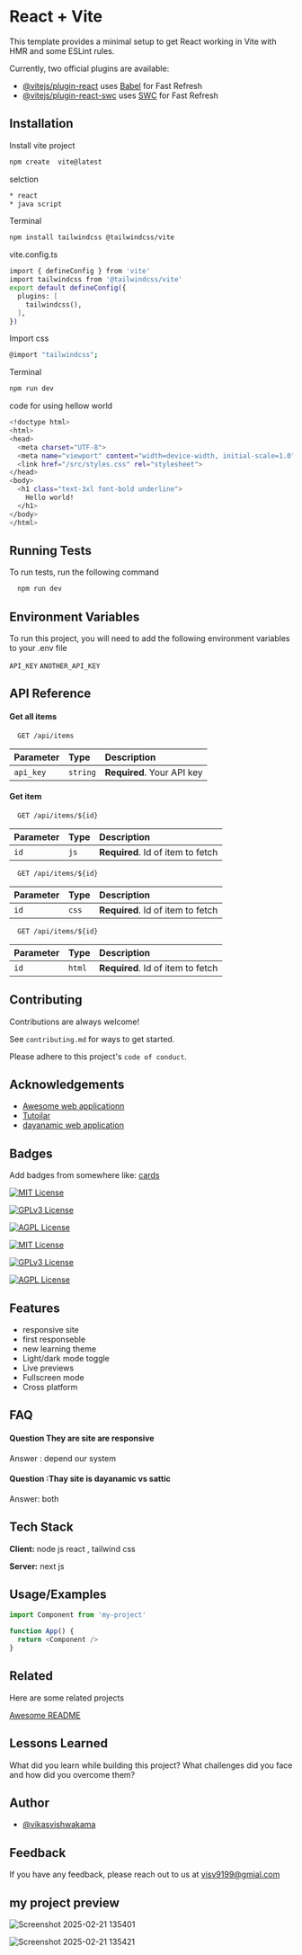 # React + Vite

This template provides a minimal setup to get React working in Vite with HMR and some ESLint rules.

Currently, two official plugins are available:

- [@vitejs/plugin-react](https://github.com/vitejs/vite-plugin-react/blob/main/packages/plugin-react/README.md) uses [Babel](https://babeljs.io/) for Fast Refresh
- [@vitejs/plugin-react-swc](https://github.com/vitejs/vite-plugin-react-swc) uses [SWC](https://swc.rs/) for Fast Refresh


## Installation

Install vite project  
```bash
npm create  vite@latest
```
selction
```bash
* react 
* java script
```
Terminal
```bash
npm install tailwindcss @tailwindcss/vite
```
vite.config.ts
```bash
import { defineConfig } from 'vite'
import tailwindcss from '@tailwindcss/vite'
export default defineConfig({
  plugins: [
    tailwindcss(),
  ],
})
```
Import css 
```bash 
@import "tailwindcss";
```
Terminal
```bash
npm run dev
```
code for using hellow world
```bash 
<!doctype html>
<html>
<head>
  <meta charset="UTF-8">
  <meta name="viewport" content="width=device-width, initial-scale=1.0">
  <link href="/src/styles.css" rel="stylesheet">
</head>
<body>
  <h1 class="text-3xl font-bold underline">
    Hello world!
  </h1>
</body>
</html>
```

## Running Tests

To run tests, run the following command

```bash
  npm run dev
```


## Environment Variables

To run this project, you will need to add the following environment variables to your .env file

`API_KEY`
`ANOTHER_API_KEY`


## API Reference

#### Get all items

```http
  GET /api/items
```

| Parameter | Type     | Description                |
| :-------- | :------- | :------------------------- |
| `api_key` | `string` | **Required**. Your API key |

#### Get item

```http
  GET /api/items/${id}
```

| Parameter | Type     | Description                       |
| :-------- | :------- | :-------------------------------- |
| `id`      | `js ` | **Required**. Id of item to fetch |


```http
  GET /api/items/${id}
```

| Parameter | Type     | Description                       |
| :-------- | :------- | :-------------------------------- |
| `id`      | `css` | **Required**. Id of item to fetch |


```http
  GET /api/items/${id}
```

| Parameter | Type     | Description                       |
| :-------- | :------- | :-------------------------------- |
| `id`      | `html` | **Required**. Id of item to fetch |



## Contributing

Contributions are always welcome!

See `contributing.md` for ways to get started.

Please adhere to this project's `code of conduct`.


## Acknowledgements

 - [Awesome web applicationn](https://awesomeopensource.com/project/elangosundar/awesome-README-templates)
 - [Tutoilar](https://github.com/matiassingers/awesome-readme)
 - [dayanamic web application ](https://bulldogjob.com/news/449-how-to-write-a-good-readme-for-your-github-project)


## Badges

Add badges from somewhere like: [cards](https://shields.io/)

[![MIT License](https://img.shields.io/badge/License-MIT-green.svg)](https://choosealicense.com/licenses/mit/)

[![GPLv3 License](https://img.shields.io/badge/License-GPL%20v3-yellow.svg)](https://opensource.org/licenses/)

[![AGPL License](https://img.shields.io/badge/license-AGPL-blue.svg)](http://www.gnu.org/licenses/agpl-3.0)
 
 [![MIT License](https://img.shields.io/badge/License-MIT-green.svg)](https://choosealicense.com/licenses/mit/) 

[![GPLv3 License](https://img.shields.io/badge/License-GPL%20v3-yellow.svg)](https://opensource.org/licenses/)

[![AGPL License](https://img.shields.io/badge/license-AGPL-blue.svg)](http://www.gnu.org/licenses/agpl-3.0)


## Features

- responsive site 
- first responseble 
- new learning theme 
- Light/dark mode toggle
- Live previews
- Fullscreen mode
- Cross platform


## FAQ

#### Question They are site are responsive  

Answer : depend our system 

#### Question :Thay site  is dayanamic vs sattic 

Answer: both 


## Tech Stack

**Client:** node js react , tailwind css 

**Server:** next js 


## Usage/Examples

```javascript
import Component from 'my-project'

function App() {
  return <Component />
}
```

## Related

Here are some related projects

[Awesome README](https://github.com/vikasvishwakarma018)


## Lessons Learned

What did you learn while building this project? What challenges did you face and how did you overcome them?


## Author

- [@vikasvishwakama](https://github.com/Vishal2186)


## Feedback

If you have any feedback, please reach out to us at visv9199@gmial.com


## my project preview

![Screenshot 2025-02-21 135401](https://github.com/user-attachments/assets/4a72925c-7974-4db0-a310-3ca276335306)

![Screenshot 2025-02-21 135421](https://github.com/user-attachments/assets/ee4e81bf-a589-44bc-bdb9-437109370d67)
